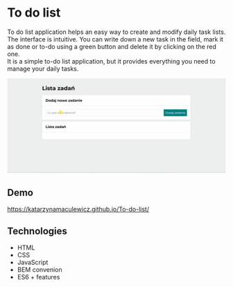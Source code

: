 # To do list
To do list application helps an easy way to create and modify daily task lists. The interface is intuitive. You can write down a new task in the field, mark it as done or to-do using a green button and delete it by clicking on the red one.<br>
It is a simple to-do list application, but it provides everything you need to manage your daily tasks.

![demo](images/to%20do%20list.gif)

## Demo
https://katarzynamaculewicz.github.io/To-do-list/

## Technologies
- HTML
- CSS
- JavaScript
- BEM convenion
- ES6 + features